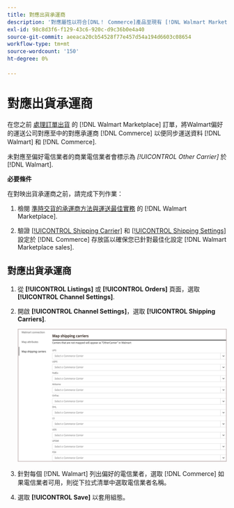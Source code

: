 ```yaml
---
title: 對應出貨承運商
description: '對應屬性以符合[DNL！ Commerce]產品至現有 [!DNL Walmart Marketplace] 清單和同步資料 [!DNL Channel Manager] 和 [!DNL Walmart].'
exl-id: 98c8d3f6-f129-43c6-920c-d9c36b0e4a40
source-git-commit: aeeaca20cb54528f77e457d54a194d6603c08654
workflow-type: tm+mt
source-wordcount: '150'
ht-degree: 0%

---
```



# 對應出貨承運商

在您之前 [處理訂單出貨](process-orders.md#ship-an-order) 的 [!DNL Walmart Marketplace] 訂單，將Walmart偏好的運送公司對應至中的對應承運商 [!DNL Commerce] 以便同步運送資料 [!DNL Walmart] 和 [!DNL Commerce].

未對應至偏好電信業者的商業電信業者會標示為 *[!UICONTROL Other Carrier]* 於 [!DNL Walmart].

**必要條件**

在對映出貨承運商之前，請完成下列作業：

1. 檢閱 [準時交貨的承運商方法與運送最佳實務](https://sellerhelp.walmart.com/s/guide?article=000009473) 的 [!DNL Walmart Marketplace].

1. 驗證 [[!UICONTROL Shipping Carrier]](https://docs.magento.com/user-guide/shipping/carriers.html) 和 [[!UICONTROL Shipping Settings]](https://docs.magento.com/user-guide/configuration/sales/shipping-settings.html) 設定於 [!DNL Commerce] 存放區以確保您已針對最佳化設定 [!DNL Walmart Marketplace sales].

## 對應出貨承運商

1. 從 **[!UICONTROL Listings]** 或 **[!UICONTROL Orders]** 頁面，選取 **[!UICONTROL Channel Settings]**.

1. 開啟 **[!UICONTROL Channel Settings]**，選取 **[!UICONTROL Shipping Carriers]**.

   ![對應出貨承運商](assets/map-shipping-carriers.png)

1. 針對每個 [!DNL Walmart] 列出偏好的電信業者，選取 [!DNL Commerce] 如果電信業者可用，則從下拉式清單中選取電信業者名稱。

1. 選取 **[!UICONTROL Save]** 以套用組態。

